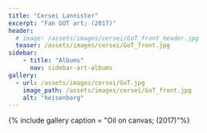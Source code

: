 ```yaml
---
title: "Cersei Lannister"
excerpt: "Fan GOT art; (2017)"
header:
  # image: /assets/images/cersei/GoT_front_header.jpg
  teaser: /assets/images/cersei/GoT_front.jpg
sidebar:
    - title: "Albums"
      nav: sidebar-art-albums
gallery:
  - url: /assets/images/cersei/GoT.jpg
    image_path: /assets/images/cersei/GoT_front.jpg
    alt: "heisenberg"
---
```



{% include gallery caption = "Oil on canvas; (2017)"%}
